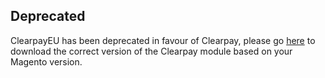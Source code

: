 ## Deprecated
ClearpayEU has been deprecated in favour of Clearpay, please go <a href="https://github.com/clearpayeu/clearpay-magento-2">here</a> to download the correct version of the Clearpay module based on your Magento version.
